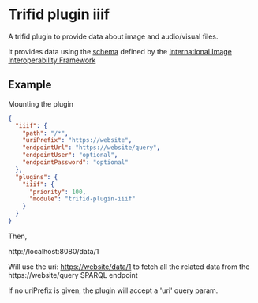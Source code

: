 # Trifid plugin iiif

A trifid plugin to provide data about image and audio/visual files.

It provides data using the [schema](https://iiif.io/api/presentation/3/context.json) defined by the [International Image Interoperability Framework](https://iiif.io)


## Example

Mounting the plugin

```json
{
  "iiif": {
    "path": "/*",
    "uriPrefix": "https://website",
    "endpointUrl": "https://website/query",
    "endpointUser": "optional",
    "endpointPassword": "optional"
  },
  "plugins": {
    "iiif": {
      "priority": 100,
      "module": "trifid-plugin-iiif"
    }
  }
}
```

Then,

http://localhost:8080/data/1

Will use the uri: <https://website/data/1> to fetch all the related data from the https://website/query SPARQL endpoint

If no uriPrefix is given, the plugin will accept a 'uri' query param.
